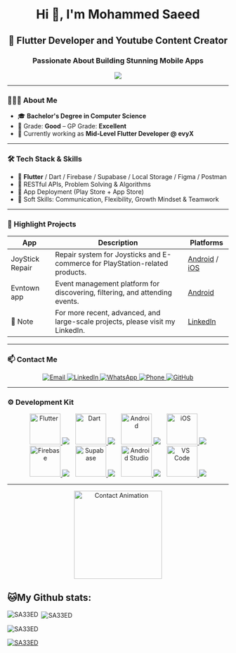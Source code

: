 <h1 align="center">Hi 👋, I'm Mohammed Saeed</h1>
<h2 align="center">🚀 Flutter Developer and Youtube Content Creator</h2>
<h3 align="center">Passionate About Building Stunning Mobile Apps</h3>

<p align="center">
  <img src="https://readme-typing-svg.herokuapp.com?font=Fira+Code&size=22&duration=3000&pause=1000&color=F75C7E&center=true&vCenter=true&width=450&lines=Flutter+Developer;Mobile+Tech+App+Developer;Freelancer;Software+Engineer;Problem+Solver;Open+to+new+opportunities!" />
</p>

---

### 👨🏻‍💻 About Me

- 🎓 **Bachelor's Degree in Computer Science**
- 🏅 Grade: **Good** – GP Grade: **Excellent**
- 💼 Currently working as **Mid-Level Flutter Developer @ evyX**

---

### 🛠️ Tech Stack & Skills

- 💙 **Flutter** / Dart / Firebase / Supabase / Local Storage / Figma / Postman
- 🧠 RESTful APIs, Problem Solving & Algorithms
- 🧰 App Deployment (Play Store + App Store)
- 🤝 Soft Skills: Communication, Flexibility, Growth Mindset & Teamwork

---

### 📱 Highlight Projects

| App | Description | Platforms |
|-----|-------------|-----------|
| JoyStick Repair | Repair system for Joysticks and E-commerce for PlayStation-related products. | [Android](https://play.google.com/store/apps/details?id=com.joystick.evyx) / [iOS](https://apps.apple.com/eg/app/joystick-repair/id6743438840) |
| Evntown app | Event management platform for discovering, filtering, and attending events.  | [Android](https://play.google.com/store/apps/details?id=com.evntown.evyx)|
| 🔗 Note | For more recent, advanced, and large-scale projects, please visit my LinkedIn. | [LinkedIn](https://www.linkedin.com/in/eng-mohammed-saeed/) |

---
### 📫 Contact Me

<p align="center">
  <!-- Email -->
  <a href="mailto:mohammedsaeed892002@gmail.com">
    <img src="https://img.shields.io/badge/Gmail-D14836?style=for-the-badge&logo=gmail&logoColor=white&link=mailto:moh.osama12@gmail.com" alt="Email"/>
  </a>
  
  <!-- LinkedIn -->
  <a href="https://www.linkedin.com/in/eng-mohammed-saeed/" target="_blank">
    <img src="https://img.shields.io/badge/LinkedIn-0077B5?style=for-the-badge&logo=linkedin&logoColor=white" alt="LinkedIn"/>
  </a>
  
  <!-- WhatsApp -->
  <a href="https://wa.me/201032180690" target="_blank">
    <img src="https://img.shields.io/badge/WhatsApp-25D366?style=for-the-badge&logo=whatsapp&logoColor=white" alt="WhatsApp"/>
  </a>
  
  <!-- Phone -->
  <a href="tel:+2001032180690">
    <img src="https://img.shields.io/badge/Phone-+20 01125099112-2ea44f?style=for-the-badge" alt="Phone"/>
  </a>
  
  <!-- GitHub -->
  <a href="https://github.com/SA33ED/" target="_blank">
    <img src="https://img.shields.io/badge/GitHub-100000?style=for-the-badge&logo=github&logoColor=white" alt="GitHub"/>
  </a>
</p>


---

### ⚙️ Development Kit

<p align="center">
  <!-- Flutter -->
  <a href="https://flutter.dev" target="_blank" style="display: inline-block; margin: 0 5px;">
    <img src="https://media.giphy.com/media/3oKIPzDSU5bL3aQHwQ/giphy.gif" width="70" alt="Flutter">
    <img src="https://img.shields.io/badge/Flutter-02569B?style=flat-square&logo=flutter&logoColor=white">
  </a>
  
  <!-- Dart -->
  <a href="https://dart.dev" target="_blank" style="display: inline-block; margin: 0 5px;">
    <img src="https://media.giphy.com/media/tZiLOffTNGoak/giphy.gif" width="70" alt="Dart">
    <img src="https://img.shields.io/badge/Dart-0175C2?style=flat-square&logo=dart&logoColor=white">
  </a>
  
  <!-- Android -->
  <a href="https://developer.android.com" target="_blank" style="display: inline-block; margin: 0 5px;">
    <img src="https://media.giphy.com/media/3o85xkXpyQHQq8u0Gk/giphy.gif" width="70" alt="Android">
    <img src="https://img.shields.io/badge/Android-3DDC84?style=flat-square&logo=android&logoColor=white">
  </a>
  
  <!-- iOS -->
  <a href="https://developer.apple.com/ios/" target="_blank" style="display: inline-block; margin: 0 5px;">
    <img src="https://media.giphy.com/media/3o6Zt6ML6BklcajjsA/giphy.gif" width="70" alt="iOS">
    <img src="https://img.shields.io/badge/iOS-000000?style=flat-square&logo=apple&logoColor=white">
  </a>
  
  <!-- Firebase -->
  <a href="https://firebase.google.com" target="_blank" style="display: inline-block; margin: 0 5px;">
    <img src="https://media.giphy.com/media/Ri2TUcKlaOcaDBxFpY/giphy.gif" width="70" alt="Firebase">
    <img src="https://img.shields.io/badge/Firebase-FFCA28?style=flat-square&logo=firebase&logoColor=black">
  </a>
  
  <!-- Supabase -->
  <a href="https://supabase.com" target="_blank" style="display: inline-block; margin: 0 5px;">
    <img src="https://media.giphy.com/media/j2pOGeGYKe2xCCKwfi/giphy.gif" width="70" alt="Supabase">
    <img src="https://img.shields.io/badge/Supabase-3ECF8E?style=flat-square&logo=supabase&logoColor=white">
  </a>
  
  <!-- Android Studio -->
  <a href="https://developer.android.com/studio" target="_blank" style="display: inline-block; margin: 0 5px;">
    <img src="https://media.giphy.com/media/SS8CV2rQdlYNLtBCiF/giphy.gif" width="70" alt="Android Studio">
    <img src="https://img.shields.io/badge/Android_Studio-3DDC84?style=flat-square&logo=android-studio&logoColor=white">
  </a>
  
  <!-- VS Code -->
  <a href="https://code.visualstudio.com" target="_blank" style="display: inline-block; margin: 0 5px;">
    <img src="https://media.giphy.com/media/IdyAQJVN2kVPNUrojM/giphy.gif" width="70" alt="VS Code">
    <img src="https://img.shields.io/badge/VS_Code-007ACC?style=flat-square&logo=visual-studio-code&logoColor=white">
  </a>
</p>

---

<div align="center">
  <img src="https://media2.giphy.com/media/v1.Y2lkPTc5MGI3NjExcWJybXpuc3M2NWo2cXZrZTRxOXRjd2hmMXpvMmUxMGV3anl0N2JqcSZlcD12MV9pbnRlcm5hbF9naWZfYnlfaWQmY3Q9Zw/78XCFBGOlS6keY1Bil/giphy.gif" width="200" alt="Contact Animation">
</div>


## 🐱My Github stats:

<p><img align="left" src="https://github-readme-stats.vercel.app/api/top-langs?username=SA33ED&show_icons=true&locale=en&layout=compact" alt="SA33ED" /></p>

<p>&nbsp;<img align="center" src="https://github-readme-stats.vercel.app/api?username=SA33ED&show_icons=true&locale=en" alt="SA33ED" /></p>

<p><img align="center" src="https://github-readme-streak-stats.herokuapp.com/?user=SA33ED&" alt="SA33ED" /></p>

<p align="left"> <a href="https://github.com/ryo-ma/github-profile-trophy"><img src="https://github-profile-trophy.vercel.app/?username=SA33ED" alt="SA33ED" /></a> </p>

